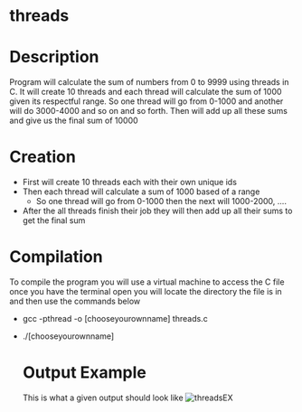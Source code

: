 # threads
# Description
Program will calculate the sum of numbers from 0 to 9999 using threads in C. It will create 10 threads
and each thread will calculate the sum of 1000 given its respectful range. So one thread will go from 
0-1000 and another will do 3000-4000 and so on and so forth. Then will add up all these sums and 
give us the final sum of 10000

# Creation
* First will create 10 threads each with their own unique ids
* Then each thread will calculate a sum of 1000 based of a range
   * So one thread will go from 0-1000 then the next will 1000-2000, ....
* After the all threads finish their job they will then add up all their sums to get the final sum

# Compilation
To compile the program you will use a virtual machine to access the C file
once you have the terminal open you will locate the directory the file is in and then use the commands below
* gcc -pthread -o [chooseyourownname] threads.c
* ./[chooseyourownname]

  # Output Example
  This is what a given output should look like
  ![threadsEX](https://github.com/user-attachments/assets/ebbeaf6b-aca4-42ed-ac63-6ddd51a4c374)
